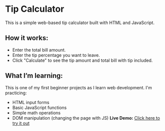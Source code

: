 # Tip Calculator

This is a simple web-based tip calculator built with HTML and JavaScript.

## How it works:
- Enter the total bill amount.
- Enter the tip percentage you want to leave.
- Click "Calculate" to see the tip amount and total bill with tip included.

## What I’m learning:
This is one of my first beginner projects as I learn web development. I'm practicing:
- HTML input forms
- Basic JavaScript functions
- Simple math operations
- DOM manipulation (changing the page with JS)
**Live Demo:** [Click here to try it out](https://scottrasheed.github.io/tip-calculator/)
